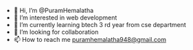 - 👋 Hi, I’m @PuramHemalatha
- 👀 I’m interested in web development
- 🌱 I’m currently learning btech 3 rd year from cse department
- 💞️ I’m looking for collaboration 
- 📫 How to reach me puramhemalatha948@gmail.com
